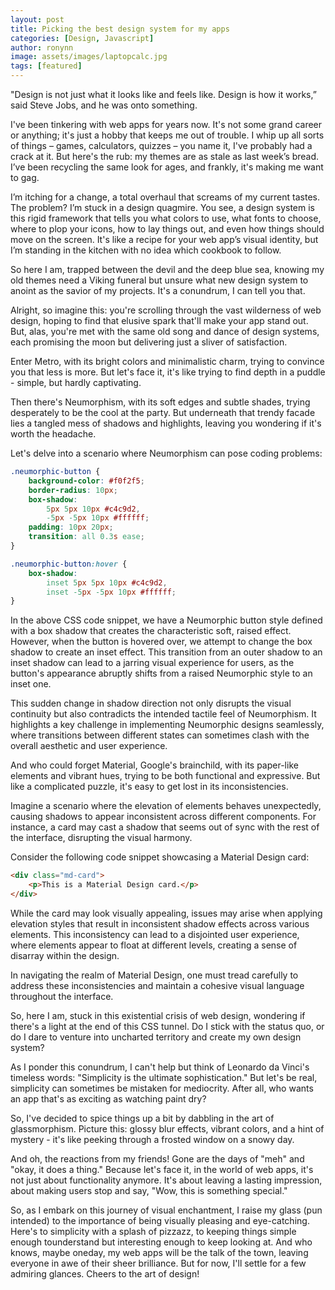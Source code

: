 ```yaml
---
layout: post
title: Picking the best design system for my apps
categories: [Design, Javascript]
author: ronynn
image: assets/images/laptopcalc.jpg
tags: [featured]
---
```


"Design is not just what it looks like and feels like. Design is how it works,” said Steve Jobs, and he was onto something.

I've been tinkering with web apps for years now. It's not some grand career or anything; it's just a hobby that keeps me out of trouble. I whip up all sorts of things – games, calculators, quizzes – you name it, I've probably had a crack at it. But here's the rub: my themes are as stale as last week’s bread. I’ve been recycling the same look for ages, and frankly, it's making me want to gag.

I’m itching for a change, a total overhaul that screams of my current tastes. The problem? I’m stuck in a design quagmire. You see, a design system is this rigid framework that tells you what colors to use, what fonts to choose, where to plop your icons, how to lay things out, and even how things should move on the screen. It's like a recipe for your web app’s visual identity, but I’m standing in the kitchen with no idea which cookbook to follow.

So here I am, trapped between the devil and the deep blue sea, knowing my old themes need a Viking funeral but unsure what new design system to anoint as the savior of my projects. It's a conundrum, I can tell you that.

Alright, so imagine this: you're scrolling through the vast wilderness of web design, hoping to find that elusive spark that'll make your app stand out. But, alas, you're met with the same old song and dance of design systems, each promising the moon but delivering just a sliver of satisfaction.

Enter Metro, with its bright colors and minimalistic charm, trying to convince you that less is more. But let's face it, it's like trying to find depth in a puddle - simple, but hardly captivating.

Then there's Neumorphism, with its soft edges and subtle shades, trying desperately to be the cool at the party. But underneath that trendy facade lies a tangled mess of shadows and highlights, leaving you wondering if it's worth the headache.

Let's delve into a scenario where Neumorphism can pose coding problems:

```css
.neumorphic-button {
    background-color: #f0f2f5;
    border-radius: 10px;
    box-shadow:
        5px 5px 10px #c4c9d2,
        -5px -5px 10px #ffffff;
    padding: 10px 20px;
    transition: all 0.3s ease;
}

.neumorphic-button:hover {
    box-shadow:
        inset 5px 5px 10px #c4c9d2,
        inset -5px -5px 10px #ffffff;
}
```

In the above CSS code snippet, we have a Neumorphic button style defined with a box shadow that creates the characteristic soft, raised effect. However, when the button is hovered over, we attempt to change the box shadow to create an inset effect. This transition from an outer shadow to an inset shadow can lead to a jarring visual experience for users, as the button's appearance abruptly shifts from a raised Neumorphic style to an inset one.

This sudden change in shadow direction not only disrupts the visual continuity but also contradicts the intended tactile feel of Neumorphism. It highlights a key challenge in implementing Neumorphic designs seamlessly, where transitions between different states can sometimes clash with the overall aesthetic and user experience.

And who could forget Material, Google's brainchild, with its paper-like elements and vibrant hues, trying to be both functional and expressive. But like a complicated puzzle, it's easy to get lost in its inconsistencies.

Imagine a scenario where the elevation of elements behaves unexpectedly, causing shadows to appear inconsistent across different components. For instance, a card may cast a shadow that seems out of sync with the rest of the interface, disrupting the visual harmony.

Consider the following code snippet showcasing a Material Design card:

```html
<div class="md-card">
    <p>This is a Material Design card.</p>
</div>
```

While the card may look visually appealing, issues may arise when applying elevation styles that result in inconsistent shadow effects across various elements. This inconsistency can lead to a disjointed user experience, where elements appear to float at different levels, creating a sense of disarray within the design.

In navigating the realm of Material Design, one must tread carefully to address these inconsistencies and maintain a cohesive visual language throughout the interface.

So, here I am, stuck in this existential crisis of web design, wondering if there's a light at the end of this CSS tunnel. Do I stick with the status quo, or do I dare to venture into uncharted territory and create my own design system?

As I ponder this conundrum, I can't help but think of Leonardo da Vinci's timeless words: "Simplicity is the ultimate sophistication." But let's be real, simplicity can sometimes be mistaken for mediocrity. After all, who wants an app that's as exciting as watching paint dry?

So, I've decided to spice things up a bit by dabbling in the art of glassmorphism. Picture this: glossy blur effects, vibrant colors, and a hint of mystery - it's like peeking through a frosted window on a snowy day.

And oh, the reactions from my friends! Gone are the days of "meh" and "okay, it does a thing." Because let's face it, in the world of web apps, it's not just about functionality anymore. It's about leaving a lasting impression, about making users stop and say, "Wow, this is something special."

So, as I embark on this journey of visual enchantment, I raise my glass (pun intended) to the importance of being visually pleasing and eye-catching. Here's to simplicity with a splash of pizzazz, to keeping things simple enough tounderstand but interesting enough to keep looking at. And who knows, maybe oneday, my web apps will be the talk of the town, leaving everyone in awe of their sheer brilliance. But for now, I'll settle for a few admiring glances. Cheers to the art of design!
